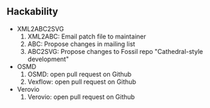 ## Hackability

- XML2ABC2SVG
  1. XML2ABC: Email patch file to maintainer
  2. ABC: Propose changes in mailing list
  3. ABC2SVG: Propose changes to Fossil repo "Cathedral-style development"
- OSMD
  1. OSMD: open pull request on Github
  2. Vexflow: open pull request on Github
- Verovio
  1. Verovio: open pull request on Github
